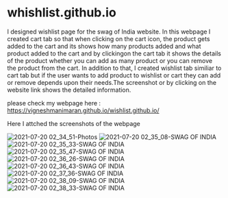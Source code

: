 # whishlist.github.io
 
I designed wishlist page for the swag of India website. In this webpage I created cart tab so that when clicking on the cart icon, the product gets added to the cart and its shows how many products added and what product added to the cart and by clickingon the cart tab it shows the details of the product whether you can add as many product or you can remove the product from the cart. In addition to that, I created wishlist tab similiar to cart tab but if the user wants to add product to wishlist or cart they can add or remove depends upon their needs.The screenshot or by clicking on the website link shows the detailed information.

please check my webpage here : https://vigneshmanimaran.github.io/wishlist.github.io/

Here I attched the screenshots of the webpage

![2021-07-20 02_34_51-Photos](https://user-images.githubusercontent.com/76697341/126249118-ad8ed86c-6f7d-4e85-8e87-e9c2e2fd11f3.png)
![2021-07-20 02_35_08-SWAG OF INDIA](https://user-images.githubusercontent.com/76697341/126249120-651746a7-2f58-4bd4-9612-2abbf2ca8f5a.png)
![2021-07-20 02_35_33-SWAG OF INDIA](https://user-images.githubusercontent.com/76697341/126249124-1c98ccf1-2fa3-430a-adce-9d88d0876c9e.png)
![2021-07-20 02_35_47-SWAG OF INDIA](https://user-images.githubusercontent.com/76697341/126249130-3a576032-9c0f-4c17-bd0f-765aebf4031c.png)
![2021-07-20 02_36_26-SWAG OF INDIA](https://user-images.githubusercontent.com/76697341/126249132-a961c902-0d5f-4e26-8fb5-a598ff5320fb.png)
![2021-07-20 02_36_43-SWAG OF INDIA](https://user-images.githubusercontent.com/76697341/126249133-987143f2-0e55-4231-bdcb-c20911568772.png)
![2021-07-20 02_37_36-SWAG OF INDIA](https://user-images.githubusercontent.com/76697341/126249135-80a13f71-538a-42a9-be52-277c680774c4.png)
![2021-07-20 02_38_09-SWAG OF INDIA](https://user-images.githubusercontent.com/76697341/126249137-0278bde0-c540-4545-ab32-7e6d487f0e00.png)
![2021-07-20 02_38_33-SWAG OF INDIA](https://user-images.githubusercontent.com/76697341/126249140-86ded65b-4c37-471a-8195-3907589c50ca.png)
